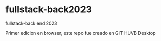 # fullstack-back2023
 fullstack-back end 2023
 
 Primer edicion en browser, este repo fue creado en GIT HUVB Desktop
